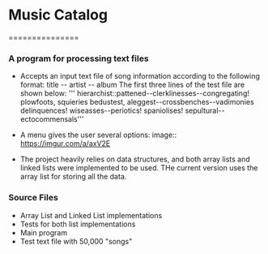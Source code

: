 # Music Catalog
===============

### A program for processing text files

- Accepts an input text file of song information according to the following format:
title -- artist -- album
The first three lines of the test file are shown below:
''' hierarchist::pattened--clerklinesses--congregating! plowfoots, squieries
bedustest, aleggest--crossbenches--vadimonies
delinquences! wiseasses--periotics! spaniolises! sepultural--ectocommensals'''

- A menu gives the user several options:
image:: https://imgur.com/a/axV2E

- The project heavily relies on data structures, and both array lists and linked lists were implemented to be used. THe current version uses the array list for storing all the data. 

### Source Files 
 - Array List and Linked List implementations
 - Tests for both list implementations
 - Main program
 - Test text file with 50,000 "songs"


